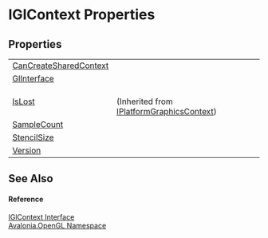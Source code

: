 # IGlContext Properties




## Properties
<table>
<tr>
<td><a href="P_Avalonia_OpenGL_IGlContext_CanCreateSharedContext">CanCreateSharedContext</a></td>
<td> </td>
</tr>
<tr>
<td><a href="P_Avalonia_OpenGL_IGlContext_GlInterface">GlInterface</a></td>
<td> </td>
</tr>
<tr>
<td><a href="P_Avalonia_Platform_IPlatformGraphicsContext_IsLost">IsLost</a></td>
<td><br />(Inherited from <a href="T_Avalonia_Platform_IPlatformGraphicsContext">IPlatformGraphicsContext</a>)</td>
</tr>
<tr>
<td><a href="P_Avalonia_OpenGL_IGlContext_SampleCount">SampleCount</a></td>
<td> </td>
</tr>
<tr>
<td><a href="P_Avalonia_OpenGL_IGlContext_StencilSize">StencilSize</a></td>
<td> </td>
</tr>
<tr>
<td><a href="P_Avalonia_OpenGL_IGlContext_Version">Version</a></td>
<td> </td>
</tr>
</table>

## See Also


#### Reference
<a href="T_Avalonia_OpenGL_IGlContext">IGlContext Interface</a>  
<a href="N_Avalonia_OpenGL">Avalonia.OpenGL Namespace</a>  
